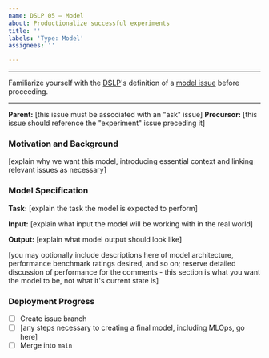 ```yaml
---
name: DSLP 05 – Model
about: Productionalize successful experiments
title: ''
labels: 'Type: Model'
assignees: ''

---
```


***
Familiarize yourself with the [DSLP](https://github.com/dslp/dslp)'s definition of a [model issue](https://github.com/dslp/dslp/blob/main/issue-types/5-model-issues.md) before proceeding.
***

**Parent:** [this issue must be associated with an "ask" issue]
**Precursor:** [this issue should reference the "experiment" issue preceding it]

### Motivation and Background
[explain why we want this model, introducing essential context and linking relevant issues as necessary]

### Model Specification
**Task:** [explain the task the model is expected to perform]

**Input:** [explain what input the model will be working with in the real world]

**Output:** [explain what model output should look like]

[you may optionally include descriptions here of model architecture, performance benchmark ratings desired, and so on; reserve detailed discussion of performance for the comments - this section is what you want the model to be, not what it's current state is]

### Deployment Progress
- [ ] Create issue branch
- [ ] [any steps necessary to creating a final model, including MLOps, go here]
- [ ] Merge into `main`
